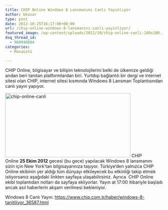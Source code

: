 ```yaml
---
title: CHIP Online Windows 8 Lansmanını Canlı Yayınlıyor
author: bkazar
type: post
date: 2012-10-25T16:17:00+00:00
url: /chip-online-windows-8-lansmanini-canli-yayinliyor/
featured_image: /wp-content/uploads/2012/10/chip-online-canli-100x100.jpg
dsq_thread_id:
  - 960048884
categories:
  - Masaüstü

---
```

CHIP Online, bilgisayar ve bilişim teknolojilerini belki de ülkemize geldiği andan beri tanıtan platformlardan biri. Yurtdışı bağlantılı bir dergi ve internet sitesi olan CHIP, internet sitesi kısmında Windows 8 Lansman Toplantısından canlı yayın yapıyor.

<a href="https://www.murekkep.org/chip-online-windows-8-lansmanini-canli-yayinliyor-8755/chip-online-canli" rel="attachment wp-att-8756"><img class="aligncenter size-large wp-image-8756" title="chip-online-canli" src="https://www.murekkep.org/wp-content/uploads/2012/10/chip-online-canli-400x206.jpg" alt="chip-online-canli" width="400" height="206" srcset="https://www.murekkep.org/wp-content/uploads/2012/10/chip-online-canli-400x206.jpg 400w, https://www.murekkep.org/wp-content/uploads/2012/10/chip-online-canli-50x25.jpg 50w, https://www.murekkep.org/wp-content/uploads/2012/10/chip-online-canli-242x125.jpg 242w, https://www.murekkep.org/wp-content/uploads/2012/10/chip-online-canli.jpg 589w" sizes="(max-width: 400px) 100vw, 400px" /></a> CHIP Online **25 Ekim 2012** gecesi (bu gece) yapılacak Windows 8 lansmanını sizin için New York’tan bilgisayarınıza taşıyor. Türkiye&#8217;den yalnızca CHIP Online ekibinin yer aldığı tüm dünyayı etkileyecek bu etkinliği takip etmek istiyorsanız aşağıdaki linkten sayfaya ulaşabilirsiniz. Ayrıca  CHIP Online ekibi toplantıdan notları da sayfaya ekliyorlar. Yayın at 17:00 itibariyle başladı ancak asıl haberlerin akşam verilmesi bekleniyor.

Windows 8 Canlı Yayın: <https://www.chip.com.tr/haber/windows-8-tanitiliyor_36587.html>